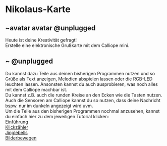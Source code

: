 # Nikolaus-Karte
## ~avatar avatar @unplugged
Heute ist deine Kreativität gefragt!<br>
Erstelle eine elektronische Grußkarte mit dem Calliope mini.

## ~ @unplugged
Du kannst dazu Teile aus deinen bisherigen Programmen nutzen und so Grüße als Text anzeigen, Melodien abspielen lassen oder die RGB-LED leuchten lassen.
Ansonsten kannst du auch ausprobieren, was noch alles mit dem Calliope machbar ist. <br>
Du kannst z.B. auch die runden Kreise an den Ecken wie die Tasten nutzen. Auch die Sensoren am Calliope kannst du so nutzen, dass deine Nachricht bspw. nur im dunkeln angezeigt wird uvm. <br>
Um die Teile aus den bisherigen Programmen nochmal anzusehen, kannst du einfach hier zu dem jeweiligen Tutorial klicken: <br>
[Einführung](https://makecode.calliope.cc/#tutorial:https://github.com/r00b1nh00d/tutorial1) <br>
[Klickzähler](https://makecode.calliope.cc/#tutorial:https://github.com/r00b1nh00d/KlickzaehlerTutorial) <br>
[Jinglebells](https://makecode.calliope.cc/#tutorial:https://github.com/r00b1nh00d/Jinglebells) <br>
[Bilderbewegen](https://makecode.calliope.cc/#tutorial:https://github.com/r00b1nh00d/Bilderbewegen) <br>

